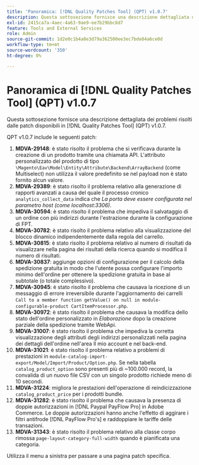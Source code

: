 ```yaml
---
title: 'Panoramica: [!DNL Quality Patches Tool] (QPT) v1.0.7'
description: Questa sottosezione fornisce una descrizione dettagliata dei problemi risolti dalle patch disponibili in  [!DNL Quality Patches Tool] (QPT) v1.0.7.
exl-id: 2415ca7a-4aec-4a63-9ae9-ee7b29bbc8d7
feature: Tools and External Services
role: Admin
source-git-commit: 1d2e0c1b4a8e3d79a362500ee3ec7bde84a6ce0d
workflow-type: tm+mt
source-wordcount: '350'
ht-degree: 0%

---
```


# Panoramica di [!DNL Quality Patches Tool] (QPT) v1.0.7

Questa sottosezione fornisce una descrizione dettagliata dei problemi risolti dalle patch disponibili in [!DNL Quality Patches Tool] (QPT) v1.0.7.

QPT v1.0.7 include le seguenti patch:

1. **MDVA-29148**: è stato risolto il problema che si verificava durante la creazione di un prodotto tramite una chiamata API. L&#39;attributo personalizzato del prodotto di tipo `\Magento\Eav\Model\Entity\Attribute\Backend\ArrayBackend` (come Multiselect) non utilizza il valore predefinito se nel payload non è stato fornito alcun valore.
1. **MDVA-29389**: è stato risolto il problema relativo alla generazione di rapporti avanzati a causa del quale il processo cronico `analytics_collect_data` indica che *La porta deve essere configurata nel parametro host (come localhost:3306)*.
1. **MDVA-30594**: è stato risolto il problema che impediva il salvataggio di un ordine con più indirizzi durante l&#39;estrazione durante la configurazione di FPT.
1. **MDVA-30782**: è stato risolto il problema relativo alla visualizzazione del blocco dinamico indipendentemente dalla regola del carrello.
1. **MDVA-30815**: è stato risolto il problema relativo al numero di risultati da visualizzare nella pagina dei risultati della ricerca quando si modifica il numero di risultati.
1. **MDVA-30837**: aggiunge opzioni di configurazione per il calcolo della spedizione gratuita in modo che l&#39;utente possa configurare l&#39;importo minimo dell&#39;ordine per ottenere la spedizione gratuita in base al subtotale (o totale complessivo).
1. **MDVA-30945**: è stato risolto il problema che causava la ricezione di un messaggio di errore irreversibile durante l&#39;aggiornamento dei carrelli `Call to a member function getValue() on null in module-configurable-product CartItemProcessor.php`.
1. **MDVA-30972**: è stato risolto il problema che causava la modifica dello stato dell&#39;ordine personalizzato in *Elaborazione* dopo la creazione parziale della spedizione tramite WebApi.
1. **MDVA-31007**: è stato risolto il problema che impediva la corretta visualizzazione degli attributi degli indirizzi personalizzati nella pagina dei dettagli dell&#39;ordine nell&#39;area Il mio account e nel back-end.
1. **MDVA-31021**: è stato risolto il problema relativo a problemi di prestazioni in `module-catalog-import-export/Model/Import/Product/Option.php`. Se nella tabella `catalog_product_option` sono presenti più di ~100.000 record, la convalida di un nuovo file CSV con un singolo prodotto richiede meno di 10 secondi.
1. **MDVA-31224**: migliora le prestazioni dell&#39;operazione di reindicizzazione `catalog_product_price` per i prodotti bundle.
1. **MDVA-31282**: è stato risolto il problema che causava la presenza di doppie autorizzazioni in [!DNL Paypal PayFlow Pro] in Adobe Commerce. Le doppie autorizzazioni hanno anche l&#39;effetto di aggirare i filtri antifrode [!DNL PayFlow Pro's] e raddoppiare le tariffe delle transazioni.
1. **MDVA-31343**: è stato risolto il problema relativo alla classe corpo rimossa `page-layout-category-full-width` quando è pianificata una categoria.

Utilizza il menu a sinistra per passare a una pagina patch specifica.
